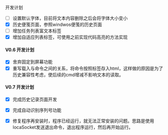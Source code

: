 开发计划

- [ ] 设置默认字体，目前将文本内容删除之后会将字体大小变小
- [x] 历史便笺页面，参照windwos便笺的历史页面
- [ ] 增加任务列表富文本标签
- [x] 增加自适应列表标签，可使用之前实现代码高亮的方法实现

#### V0.6 开发计划

- [x] 舍弃固定到屏幕功能
- [x] 重写载入与命令之间的关系，将命令按照标签存入html，这样做的原因是为了历史兼容性考虑，使后续的cmd增减不影响文本的读取。

#### V0.7 开发计划

- [x] 完成历史记录页面开发
- [x] 完成自动识别序列号功能
- [x] 修复程序再安装时，程序已经运行，就无法正常安装的问题。思路是使用locaSocket发送退出命令，退出程序运行，然后再开始运行。 

